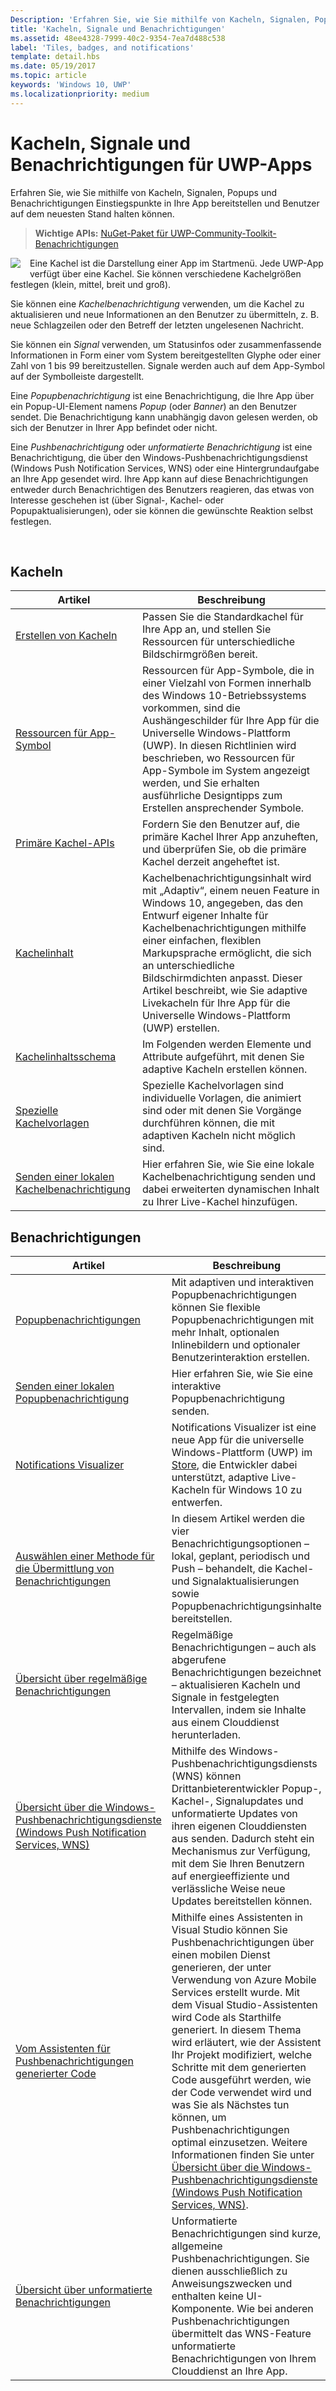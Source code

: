 ```yaml
---
Description: 'Erfahren Sie, wie Sie mithilfe von Kacheln, Signalen, Popups und Benachrichtigungen Einstiegspunkte in Ihre App bereitstellen und Benutzer auf dem neuesten Stand halten können.'
title: 'Kacheln, Signale und Benachrichtigungen'
ms.assetid: 48ee4328-7999-40c2-9354-7ea7d488c538
label: 'Tiles, badges, and notifications'
template: detail.hbs
ms.date: 05/19/2017
ms.topic: article
keywords: 'Windows 10, UWP'
ms.localizationpriority: medium
---
```

# <a name="tiles-badges-and-notifications-for-uwp-apps"></a>Kacheln, Signale und Benachrichtigungen für UWP-Apps
 

Erfahren Sie, wie Sie mithilfe von Kacheln, Signalen, Popups und Benachrichtigungen Einstiegspunkte in Ihre App bereitstellen und Benutzer auf dem neuesten Stand halten können.

> **Wichtige APIs:** [NuGet-Paket für UWP-Community-Toolkit-Benachrichtigungen](https://www.nuget.org/packages/Microsoft.Toolkit.Uwp.Notifications/)

<p><img style="float: left; margin: 0px 15px 15px 0px;" src="images/tile-and-live-tile.png" />
Eine Kachel ist die Darstellung einer App im Startmenü. Jede UWP-App verfügt über eine Kachel. Sie können verschiedene Kachelgrößen festlegen (klein, mittel, breit und groß).</p>

<p>Sie können eine <em>Kachelbenachrichtigung</em> verwenden, um die Kachel zu aktualisieren und neue Informationen an den Benutzer zu übermitteln, z. B. neue Schlagzeilen oder den Betreff der letzten ungelesenen Nachricht.</p>

<p>Sie können ein <em>Signal</em> verwenden, um Statusinfos oder zusammenfassende Informationen in Form einer vom System bereitgestellten Glyphe oder einer Zahl von 1 bis 99 bereitzustellen. Signale werden auch auf dem App-Symbol auf der Symbolleiste dargestellt. </p>

<p>Eine <em>Popupbenachrichtigung</em> ist eine Benachrichtigung, die Ihre App über ein Popup-UI-Element namens <em>Popup</em> (oder <em>Banner</em>) an den Benutzer sendet. Die Benachrichtigung kann unabhängig davon gelesen werden, ob sich der Benutzer in Ihrer App befindet oder nicht.</p>
<p>Eine <em>Pushbenachrichtigung</em> oder <em>unformatierte Benachrichtigung</em> ist eine Benachrichtigung, die über den Windows-Pushbenachrichtigungsdienst (Windows Push Notification Services, WNS) oder eine Hintergrundaufgabe an Ihre App gesendet wird. Ihre App kann auf diese Benachrichtigungen entweder durch Benachrichtigen des Benutzers reagieren, das etwas von Interesse geschehen ist (über Signal-, Kachel- oder Popupaktualisierungen), oder sie können die gewünschte Reaktion selbst festlegen.</p>

 
## <a name="tiles"></a>Kacheln
| Artikel | Beschreibung |
| --- | --- |
| [Erstellen von Kacheln](creating-tiles.md) | Passen Sie die Standardkachel für Ihre App an, und stellen Sie Ressourcen für unterschiedliche Bildschirmgrößen bereit. |
| [Ressourcen für App-Symbol](app-assets.md) | Ressourcen für App-Symbole, die in einer Vielzahl von Formen innerhalb des Windows 10-Betriebssystems vorkommen, sind die Aushängeschilder für Ihre App für die Universelle Windows-Plattform (UWP). In diesen Richtlinien wird beschrieben, wo Ressourcen für App-Symbole im System angezeigt werden, und Sie erhalten ausführliche Designtipps zum Erstellen ansprechender Symbole. |
| [Primäre Kachel-APIs](primary-tile-apis.md) | Fordern Sie den Benutzer auf, die primäre Kachel Ihrer App anzuheften, und überprüfen Sie, ob die primäre Kachel derzeit angeheftet ist. |
| [Kachelinhalt](create-adaptive-tiles.md) | Kachelbenachrichtigungsinhalt wird mit „Adaptiv“, einem neuen Feature in Windows 10, angegeben, das den Entwurf eigener Inhalte für Kachelbenachrichtigungen mithilfe einer einfachen, flexiblen Markupsprache ermöglicht, die sich an unterschiedliche Bildschirmdichten anpasst. Dieser Artikel beschreibt, wie Sie adaptive Livekacheln für Ihre App für die Universelle Windows-Plattform (UWP) erstellen. |
| [Kachelinhaltsschema](../tiles-and-notifications/tile-schema.md) | Im Folgenden werden Elemente und Attribute aufgeführt, mit denen Sie adaptive Kacheln erstellen können. |
| [Spezielle Kachelvorlagen](special-tile-templates-catalog.md) | Spezielle Kachelvorlagen sind individuelle Vorlagen, die animiert sind oder mit denen Sie Vorgänge durchführen können, die mit adaptiven Kacheln nicht möglich sind. |
| [Senden einer lokalen Kachelbenachrichtigung](sending-a-local-tile-notification.md) | Hier erfahren Sie, wie Sie eine lokale Kachelbenachrichtigung senden und dabei erweiterten dynamischen Inhalt zu Ihrer Live-Kachel hinzufügen. |


## <a name="notifications"></a>Benachrichtigungen

| Artikel | Beschreibung |
| --- | --- |
| [Popupbenachrichtigungen](adaptive-interactive-toasts.md) | Mit adaptiven und interaktiven Popupbenachrichtigungen können Sie flexible Popupbenachrichtigungen mit mehr Inhalt, optionalen Inlinebildern und optionaler Benutzerinteraktion erstellen. |
| [Senden einer lokalen Popupbenachrichtigung](send-local-toast.md) | Hier erfahren Sie, wie Sie eine interaktive Popupbenachrichtigung senden. |
| [Notifications Visualizer](notifications-visualizer.md) | Notifications Visualizer ist eine neue App für die universelle Windows-Plattform (UWP) im [Store](https://www.microsoft.com/store/apps/notifications-visualizer/9nblggh5xsl1), die Entwickler dabei unterstützt, adaptive Live-Kacheln für Windows 10 zu entwerfen. |
| [Auswählen einer Methode für die Übermittlung von Benachrichtigungen](choosing-a-notification-delivery-method.md) | In diesem Artikel werden die vier Benachrichtigungsoptionen – lokal, geplant, periodisch und Push – behandelt, die Kachel- und Signalaktualisierungen sowie Popupbenachrichtigungsinhalte bereitstellen. |
| [Übersicht über regelmäßige Benachrichtigungen](periodic-notification-overview.md) | Regelmäßige Benachrichtigungen – auch als abgerufene Benachrichtigungen bezeichnet – aktualisieren Kacheln und Signale in festgelegten Intervallen, indem sie Inhalte aus einem Clouddienst herunterladen. |
| [Übersicht über die Windows-Pushbenachrichtigungsdienste (Windows Push Notification Services, WNS)](windows-push-notification-services--wns--overview.md) | Mithilfe des Windows-Pushbenachrichtigungsdiensts (WNS) können Drittanbieterentwickler Popup-, Kachel-, Signalupdates und unformatierte Updates von ihren eigenen Clouddiensten aus senden. Dadurch steht ein Mechanismus zur Verfügung, mit dem Sie Ihren Benutzern auf energieeffiziente und verlässliche Weise neue Updates bereitstellen können. |
| [Vom Assistenten für Pushbenachrichtigungen generierter Code](the-code-generated-by-the-push-notification-wizard.md) | Mithilfe eines Assistenten in Visual Studio können Sie Pushbenachrichtigungen über einen mobilen Dienst generieren, der unter Verwendung von Azure Mobile Services erstellt wurde. Mit dem Visual Studio-Assistenten wird Code als Starthilfe generiert. In diesem Thema wird erläutert, wie der Assistent Ihr Projekt modifiziert, welche Schritte mit dem generierten Code ausgeführt werden, wie der Code verwendet wird und was Sie als Nächstes tun können, um Pushbenachrichtigungen optimal einzusetzen. Weitere Informationen finden Sie unter [Übersicht über die Windows-Pushbenachrichtigungsdienste (Windows Push Notification Services, WNS)](windows-push-notification-services--wns--overview.md). |
| [Übersicht über unformatierte Benachrichtigungen](raw-notification-overview.md) | Unformatierte Benachrichtigungen sind kurze, allgemeine Pushbenachrichtigungen. Sie dienen ausschließlich zu Anweisungszwecken und enthalten keine UI-Komponente. Wie bei anderen Pushbenachrichtigungen übermittelt das WNS-Feature unformatierte Benachrichtigungen von Ihrem Clouddienst an Ihre App. |
